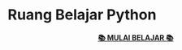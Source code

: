 # Ruang Belajar Python

<p align=center>
    <a href="https://ruang-belajar.github.io/python"><b>📚 MULAI BELAJAR 📚</b></a>
</p>
